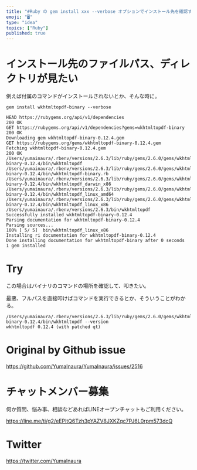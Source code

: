 ```yaml
---
title: "#Ruby の gem install xxx --verbose オプションでインストール先を確認する"
emoji: "🖥"
type: "idea"
topics: ["Ruby"]
published: true
---
```


# インストール先のファイルパス、ディレクトリが見たい

例えば付属のコマンドがインストールされないとか、そんな時に。

`gem install wkhtmltopdf-binary --verbose`

```
HEAD https://rubygems.org/api/v1/dependencies
200 OK
GET https://rubygems.org/api/v1/dependencies?gems=wkhtmltopdf-binary
200 OK
Downloading gem wkhtmltopdf-binary-0.12.4.gem
GET https://rubygems.org/gems/wkhtmltopdf-binary-0.12.4.gem
Fetching wkhtmltopdf-binary-0.12.4.gem
200 OK
/Users/yumainaura/.rbenv/versions/2.6.3/lib/ruby/gems/2.6.0/gems/wkhtmltopdf-binary-0.12.4/bin/wkhtmltopdf
/Users/yumainaura/.rbenv/versions/2.6.3/lib/ruby/gems/2.6.0/gems/wkhtmltopdf-binary-0.12.4/bin/wkhtmltopdf-binary.rb
/Users/yumainaura/.rbenv/versions/2.6.3/lib/ruby/gems/2.6.0/gems/wkhtmltopdf-binary-0.12.4/bin/wkhtmltopdf_darwin_x86
/Users/yumainaura/.rbenv/versions/2.6.3/lib/ruby/gems/2.6.0/gems/wkhtmltopdf-binary-0.12.4/bin/wkhtmltopdf_linux_amd64
/Users/yumainaura/.rbenv/versions/2.6.3/lib/ruby/gems/2.6.0/gems/wkhtmltopdf-binary-0.12.4/bin/wkhtmltopdf_linux_x86
/Users/yumainaura/.rbenv/versions/2.6.3/bin/wkhtmltopdf
Successfully installed wkhtmltopdf-binary-0.12.4
Parsing documentation for wkhtmltopdf-binary-0.12.4
Parsing sources...
100% [ 5/ 5]  bin/wkhtmltopdf_linux_x86
Installing ri documentation for wkhtmltopdf-binary-0.12.4
Done installing documentation for wkhtmltopdf-binary after 0 seconds
1 gem installed
```

# Try

この場合はバイナリのコマンドの場所を確認して、叩きたい。

最悪、フルパスを直接叩けばコマンドを実行できるとか、そういうことがわかる。

```
/Users/yumainaura/.rbenv/versions/2.6.3/lib/ruby/gems/2.6.0/gems/wkhtmltopdf-binary-0.12.4/bin/wkhtmltopdf --version
wkhtmltopdf 0.12.4 (with patched qt)
```



# Original by Github issue

https://github.com/YumaInaura/YumaInaura/issues/2516








<!-- Update From Qiita API -->

# チャットメンバー募集


何か質問、悩み事、相談などあればLINEオープンチャットもご利用ください。

https://line.me/ti/g2/eEPltQ6Tzh3pYAZV8JXKZqc7PJ6L0rpm573dcQ





# Twitter


https://twitter.com/YumaInaura


<!-- Update From Qiita API -->


